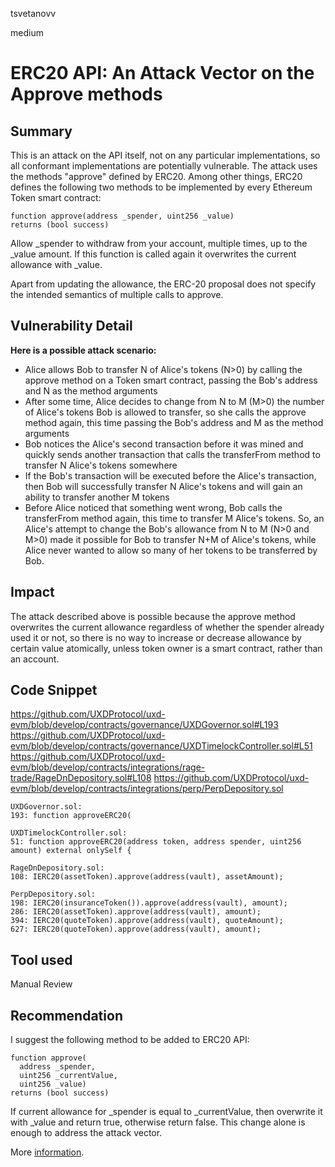 tsvetanovv

medium

# ERC20 API: An Attack Vector on the Approve methods

## Summary
This is an attack on the API itself, not on any particular implementations, so all conformant implementations are potentially vulnerable.  The attack uses the methods "approve" defined by ERC20.  Among other things, ERC20 defines the following two methods to be implemented by every Ethereum Token smart contract:
```solidity
function approve(address _spender, uint256 _value)
returns (bool success)
```
Allow _spender to withdraw from your account, multiple times, up to the _value amount. If this function is called again it overwrites the current allowance with _value.

Apart from updating the allowance, the ERC-20 proposal does not specify the intended semantics of multiple calls to approve. 

## Vulnerability Detail
**Here is a possible attack scenario:**
* Alice allows Bob to transfer N of Alice's tokens (N>0)  by calling the approve method on a Token smart contract, passing the Bob's address and N as the method arguments
* After some time, Alice decides to change from N to M (M>0) the number of Alice's tokens Bob is allowed to transfer, so she calls the approve method again, this time passing the Bob's address and M as the method arguments
* Bob notices the Alice's second transaction before it was mined and quickly sends another transaction that calls the transferFrom method to transfer N Alice's tokens somewhere
* If the Bob's transaction will be executed before the Alice's transaction, then Bob will successfully transfer N Alice's tokens and will gain an ability to transfer another M tokens
* Before Alice noticed that something went wrong, Bob calls the transferFrom method again, this time to transfer M Alice's tokens.
So, an Alice's attempt to change the Bob's allowance from N to M (N>0 and M>0) made it possible for Bob to transfer N+M of Alice's tokens, while Alice never wanted to allow so many of her tokens to be transferred by Bob.

## Impact
The attack described above is possible because the approve method overwrites the current allowance regardless of whether the spender already used it or not, so there is no way to increase or decrease allowance by certain value atomically, unless token owner is a smart contract, rather than an account.

## Code Snippet
https://github.com/UXDProtocol/uxd-evm/blob/develop/contracts/governance/UXDGovernor.sol#L193
https://github.com/UXDProtocol/uxd-evm/blob/develop/contracts/governance/UXDTimelockController.sol#L51
https://github.com/UXDProtocol/uxd-evm/blob/develop/contracts/integrations/rage-trade/RageDnDepository.sol#L108
https://github.com/UXDProtocol/uxd-evm/blob/develop/contracts/integrations/perp/PerpDepository.sol
```solidity
UXDGovernor.sol:
193: function approveERC20(

UXDTimelockController.sol:
51: function approveERC20(address token, address spender, uint256 amount) external onlySelf {

RageDnDepository.sol:
108: IERC20(assetToken).approve(address(vault), assetAmount);

PerpDepository.sol:
198: IERC20(insuranceToken()).approve(address(vault), amount);
286: IERC20(assetToken).approve(address(vault), amount);
394: IERC20(quoteToken).approve(address(vault), quoteAmount);
627: IERC20(quoteToken).approve(address(vault), amount);
```

## Tool used

Manual Review

## Recommendation
I suggest the following method to be added to ERC20 API:
```solidity
function approve(
  address _spender,
  uint256 _currentValue,
  uint256 _value)
returns (bool success)
```
If current allowance for _spender is equal to _currentValue, then overwrite it with _value and return true, otherwise return false.
This change alone is enough to address the attack vector.


More [information](https://docs.google.com/document/d/1YLPtQxZu1UAvO9cZ1O2RPXBbT0mooh4DYKjA_jp-RLM/edit).